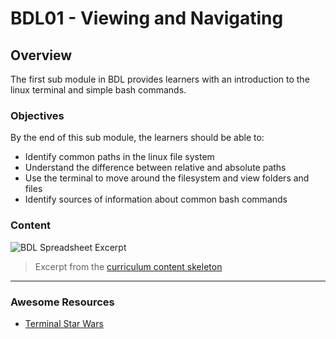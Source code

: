 # BDL01 - Viewing and Navigating

## Overview

The first sub module in BDL provides learners with an introduction to the linux terminal and simple bash commands.

### Objectives

By the end of this sub module, the learners should be able to:

- Identify common paths in the linux file system
- Understand the difference between relative and absolute paths
- Use the terminal to move around the filesystem and view folders and files
- Identify sources of information about common bash commands

### Content

![BDL Spreadsheet Excerpt](http://spreadshot.io/api/capture?id=2PACX-1vRmbQwSykUGZ0ft5T7p6_eAwOaQk-fAe2Jrq_D-7hILIa1eH-9W-7xMCbh5c92uXbFY5OOQnY-Oifl2&gid=0&single=true&range=C2:C7&width=525&height=450&scale=1.25)

> Excerpt from the [curriculum content skeleton](https://docs.google.com/spreadsheets/d/1VoE5EOypjYJsOUufkZ6V3DzjLFOw0RVtZ8uqiIfiAd4/edit?usp=sharing)

---



### Awesome Resources

- [Terminal Star Wars](https://itsfoss.com/star-wars-linux/)
